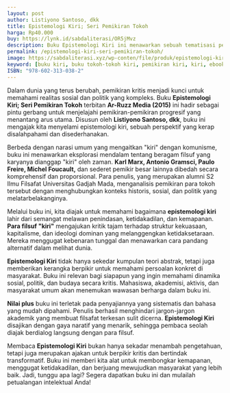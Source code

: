 ```yaml
---
layout: post
author: Listiyono Santoso, dkk
title: Epistemologi Kiri; Seri Pemikiran Tokoh
harga: Rp40.000
buy: https://lynk.id/sabdaliterasi/OR5jMvz
description: Buku Epistemologi Kiri ini menawarkan sebuah tematisasi pemikiran para filsuf yang dicap KIRI oleh zaman.
permalink: /epistemologi-kiri-seri-pemikiran-tokoh/
image: https://sabdaliterasi.xyz/wp-conten/file/produk/epistemologi-kiri-seri-pemikiran-tokoh.jpg
keyword: [buku kiri, buku tokoh-tokoh kiri, pemikiran kiri, kiri, ebook kiri, buku kiri original murah]
ISBN: "978-602-313-038-2"
---
```


<p>Dalam dunia yang terus berubah, pemikiran kritis menjadi kunci untuk memahami realitas sosial dan politik yang kompleks. Buku <strong>Epistemologi Kiri; Seri Pemikiran Tokoh</strong> terbitan <strong>Ar-Ruzz Media (2015)</strong> ini hadir sebagai pintu gerbang untuk menjelajahi pemikiran-pemikiran progresif yang menantang arus utama. Disusun oleh <strong>Listiyono Santoso, dkk</strong>, buku ini mengajak kita menyelami epistemologi kiri, sebuah perspektif yang kerap disalahpahami dan disederhanakan.</p><p>Berbeda dengan narasi umum yang mengaitkan "kiri" dengan komunisme, buku ini menawarkan eksplorasi mendalam tentang beragam filsuf yang karyanya dianggap "kiri" oleh zaman. <strong>Karl Marx, Antonio Gramsci, Paulo Freire, Michel Foucault,</strong> dan sederet pemikir besar lainnya dibedah secara komprehensif dan proporsional. Para penulis, yang merupakan alumni S2 Ilmu Filsafat Universitas Gadjah Mada, menganalisis pemikiran para tokoh tersebut dengan menghubungkan konteks historis, sosial, dan politik yang melatarbelakanginya.</p><p>Melalui buku ini, kita diajak untuk memahami bagaimana <strong>epistemologi kiri</strong> lahir dari semangat melawan penindasan, ketidakadilan, dan kemapanan. <strong>Para filsuf "kiri"</strong> mengajukan kritik tajam terhadap struktur kekuasaan, kapitalisme, dan ideologi dominan yang melanggengkan ketidaksetaraan. Mereka menggugat kebenaran tunggal dan menawarkan cara pandang alternatif dalam melihat dunia.</p><p><strong>Epistemologi Kiri</strong> tidak hanya sekedar kumpulan teori abstrak, tetapi juga memberikan kerangka berpikir untuk memahami persoalan konkret di masyarakat. Buku ini relevan bagi siapapun yang ingin memahami dinamika sosial, politik, dan budaya secara kritis. Mahasiswa, akademisi, aktivis, dan masyarakat umum akan menemukan wawasan berharga dalam buku ini.</p><p><strong>Nilai plus</strong> buku ini terletak pada penyajiannya yang sistematis dan bahasa yang mudah dipahami. Penulis berhasil menghindari jargon-jargon akademik yang membuat filsafat terkesan sulit dicerna. <strong>Epistemologi Kiri</strong> disajikan dengan gaya naratif yang menarik, sehingga pembaca seolah diajak berdialog langsung dengan para filsuf.</p><p>Membaca <strong>Epistemologi Kiri</strong> bukan hanya sekadar menambah pengetahuan, tetapi juga merupakan ajakan untuk berpikir kritis dan bertindak transformatif. Buku ini memberi kita alat untuk membongkar kemapanan, menggugat ketidakadilan, dan berjuang mewujudkan masyarakat yang lebih baik. Jadi, tunggu apa lagi? Segera dapatkan buku ini dan mulailah petualangan intelektual Anda!</p>
